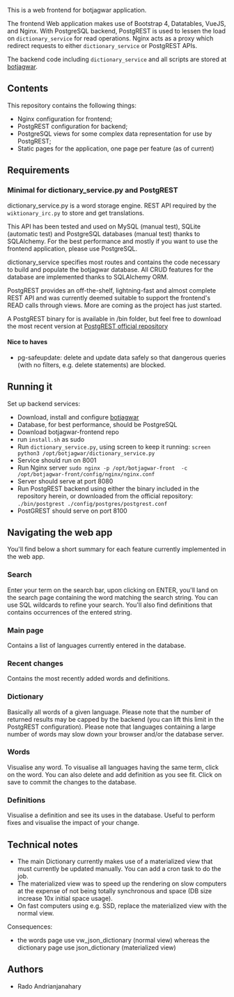 This is a web frontend for botjagwar application.

The frontend Web application makes use of Bootstrap 4, Datatables, VueJS, and Nginx.
With PostgreSQL backend, PostgREST is used to lessen the load on `dictionary_service` for read operations. Nginx acts as a proxy which redirect requests to either `dictionary_service` or PostgREST APIs.

The backend code including `dictionary_service` and all scripts are stored at [botjagwar](https://github.com/radomd92/botjagwar).

## Contents

This repository contains the following things:
- Nginx configuration for frontend;
- PostgREST configuration for backend;
- PostgreSQL views for some complex data representation for use by PostgREST;
- Static pages for the application, one page per feature (as of current)


## Requirements

### Minimal for dictionary_service.py and PostgREST

dictionary_service.py is a word storage engine. REST API required by the `wiktionary_irc.py` to store and get translations.

This API has been tested and used on MySQL (manual test), SQLite (automatic test) and PostgreSQL databases (manual test) thanks to SQLAlchemy. For the best performance and mostly if you want to use the frontend application, please use PostgreSQL.

dictionary_service specifies most routes and contains the code necessary to build and populate the botjagwar database. All CRUD features for the database are implemented thanks to SQLAlchemy ORM.

PostgREST provides an off-the-shelf, lightning-fast and almost complete REST API and was currently deemed suitable to support the frontend's READ calls through views. More are coming as the project has just started.

A PostgREST binary for is available in /bin folder, but feel free to download the most recent version at [PostgREST official repository](https://github.com/PostgREST/postgrest/releases)

#### Nice to haves
- pg-safeupdate: delete and update data safely so that dangerous queries (with no filters, e.g. delete statements) are blocked.

## Running it
Set up backend services:
- Download, install and configure [botjagwar](https://github.com/radomd92/botjagwar)
 - Database, for best performance, should be PostgreSQL
- Download botjagwar-frontend repo
 - run `install.sh` as sudo
- Run `dictionary_service.py`, using screen to keep it running: `screen python3 /opt/botjagwar/dictionary_service.py`
- Service should run on 8001
- Run Nginx server `sudo nginx -p /opt/botjagwar-front  -c /opt/botjagwar-front/config/nginx/nginx.conf`
- Server should serve at port 8080
- Run PostgREST backend using either the binary included in the repository herein, or downloaded from the official repository:
  `./bin/postgrest ./config/postgres/postgrest.conf`
- PostGREST should serve on port 8100

## Navigating the web app
You'll find below a short summary for each feature currently implemented in the web app.

### Search
Enter your term on the search bar, upon clicking on ENTER, you'll land on the search page containing the word matching the search string. You can use SQL wildcards to refine your search.
You'll also find definitions that contains occurrences of the entered string.

### Main page
Contains a list of languages currently entered in the database.

### Recent changes
Contains the most recently added words and definitions.

### Dictionary
Basically all words of a given language. Please note that the number of returned results may be capped by the backend (you can lift this limit in the PostgREST configuration). Please note that languages containing a large number of words may slow down your browser and/or the database server. 

### Words
Visualise any word. To visualise all languages having the same term, click on the word.
You can also delete and add definition as you see fit. Click on save to commit the changes to the database. 

### Definitions
Visualise a definition and see its uses in the database. Useful to perform fixes and visualise the impact of your change.

## Technical notes
- The main Dictionary currently makes use of a materialized view that must currently be updated manually. You can add a cron task to do the job. 
- The materialized view was to speed up the rendering on slow computers at the expense of not being totally synchronous and space (DB size increase 10x initial space usage). 
- On fast computers using e.g. SSD, replace the materialized view  with the normal view.

Consequences:
- the words page use vw_json_dictionary (normal view) whereas the dictionary page use json_dictionary (materialized view)

## Authors

- Rado Andrianjanahary

